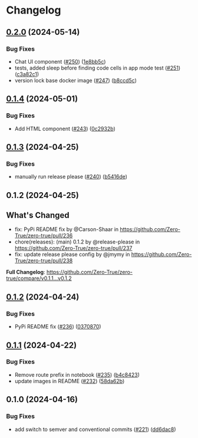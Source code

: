 # Changelog

## [0.2.0](https://github.com/Zero-True/zero-true/compare/v0.1.4...v0.2.0) (2024-05-14)


### Bug Fixes

* Chat UI component ([#250](https://github.com/Zero-True/zero-true/issues/250)) ([1e8bb5c](https://github.com/Zero-True/zero-true/commit/1e8bb5caecad24af899bda97e1480b56c1bf5162))
* tests, added sleep before finding code cells in app mode test ([#251](https://github.com/Zero-True/zero-true/issues/251)) ([c3a82c1](https://github.com/Zero-True/zero-true/commit/c3a82c13f6e4eab295146acfa88f7e1874826c77))
* version lock base docker image ([#247](https://github.com/Zero-True/zero-true/issues/247)) ([b8ccd5c](https://github.com/Zero-True/zero-true/commit/b8ccd5ce74d020b18308c9af6a7cddd381f7bb14))

## [0.1.4](https://github.com/Zero-True/zero-true/compare/v0.1.3...v0.1.4) (2024-05-01)


### Bug Fixes

* Add HTML component ([#243](https://github.com/Zero-True/zero-true/issues/243)) ([0c2932b](https://github.com/Zero-True/zero-true/commit/0c2932b76cd6620e56bbbada986a9d60733e8edc))

## [0.1.3](https://github.com/Zero-True/zero-true/compare/v0.1.2...v0.1.3) (2024-04-25)


### Bug Fixes

* manually run release please ([#240](https://github.com/Zero-True/zero-true/issues/240)) ([b5416de](https://github.com/Zero-True/zero-true/commit/b5416de88dfd1f9cb3f0eea2d88866b18ac70feb))

## 0.1.2 (2024-04-25)

## What's Changed
* fix: PyPi README fix by @Carson-Shaar in https://github.com/Zero-True/zero-true/pull/236
* chore(releases): (main)  0.1.2 by @release-please in https://github.com/Zero-True/zero-true/pull/237
* fix: update release please config by @jmymy in https://github.com/Zero-True/zero-true/pull/238


**Full Changelog**: https://github.com/Zero-True/zero-true/compare/v0.1.1...v0.1.2

## [0.1.2](https://github.com/Zero-True/zero-true/compare/v0.1.1...v0.1.2) (2024-04-24)


### Bug Fixes

* PyPi README fix ([#236](https://github.com/Zero-True/zero-true/issues/236)) ([0370870](https://github.com/Zero-True/zero-true/commit/037087019aff78444ebe8ee6e7fc379de2aa2c80))

## [0.1.1](https://github.com/Zero-True/zero-true/compare/v0.1.0...v0.1.1) (2024-04-22)


### Bug Fixes

* Remove route prefix in notebook ([#235](https://github.com/Zero-True/zero-true/issues/235)) ([b4c8423](https://github.com/Zero-True/zero-true/commit/b4c8423e3a9fbc959e5dbf4292ff5dfa5129e64c))
* update images in README ([#232](https://github.com/Zero-True/zero-true/issues/232)) ([58da62b](https://github.com/Zero-True/zero-true/commit/58da62b4f061c52a08943f462924c66c98505482))

## 0.1.0 (2024-04-16)


### Bug Fixes

* add switch to semver and conventional commits ([#221](https://github.com/Zero-True/zero-true/issues/221)) ([dd6dac8](https://github.com/Zero-True/zero-true/commit/dd6dac87f9e0ecf9903b755ec88c0d605ad007ce))
